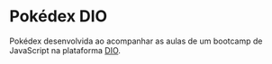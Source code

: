 # Pokédex DIO
Pokédex desenvolvida ao acompanhar as aulas de um bootcamp de JavaScript na plataforma [DIO](https://web.dio.me/home).
